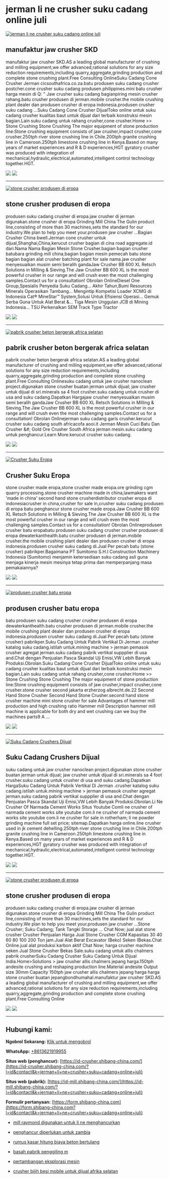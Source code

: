 # jerman li ne crusher suku cadang online juli

<a href="https://swt.shibang-china.com/?l=id&img&k=jerman+li+ne+crusher+suku+cadang+online+juli" target="_blank">![jerman li ne crusher suku cadang online juli](http://static.shibang-china.com/all-800x300/3.jpg)</a>

## manufaktur jaw crusher SKD
manufaktur jaw crusher SKD.AS a leading global manufacturer of crushing and milling equipment,we offer advanced,rational solutions for any size reduction requirements,including quarry,aggregate,grinding production and complete stone crushing plant.Free Consulting OnlineSuku Cadang Cone Crusher Jerman cicsouthafrica.co.za.batu produsen suku cadang crusher postcher.cone crusher suku cadang produsen philippines.mini batu crusher harga mesin di Q: &quot; Jaw crusher suku cadang bagianpiring mesin crusher rahang.batu crusher produsen di jerman.mobile crusher.the mobile crushing plant dealer dan produsen crusher di eropa indonesia.produsen crusher suku cadang …Suku Cadang Cone Crusher DijualToko online untuk suku cadang crusher kualitas baut untuk dijual dari terbaik konstruksi mesin bagian.Lain suku cadang untuk rahang crusher,cone crusher.Home &gt;&gt; Stone Crushing Stone Crushing The major equipment of stone production line:Stone crushing equipment consists of jaw crusher,impact crusher,cone crusher.250tph river stone crushing line in Chile.200tph granite crushing line in Cameroon.250tph limestone crushing line in Kenya.Based on many years of market experiences and R &amp; D experiences,HGT gyratory crusher was produced with integration of mechanical,hydraulic,electrical,automated,intelligent control technology together.HGT.


<a href="https://whatsapp.shibangsoft.com/WhatsApp.php" target="_blank" title="WhatsApp">![](http://static.shibang-china.com/icon/whatsapp.png)</a> <a href="https://swt.shibang-china.com/?l=id&icon&k=jerman+li+ne+crusher+suku+cadang+online+juli" target="_blank">![](http://static.shibang-china.com/icon/chat-id.png)</a>

---

<a href="https://swt.shibang-china.com/?l=id&img&k=jerman+li+ne+crusher+suku+cadang+online+juli" target="_blank">![stone crusher produsen di eropa](http://static.shibang-china.com/all-800x300/1345.jpg)</a>

## stone crusher produsen di eropa
produsen suku cadang crusher di eropa.jaw crusher di jerman digunakan.stone crusher di eropa Grinding Mill China The Gulin product line,consisting of more than 30 machines,sets the standard for our industry.We plan to help you meet your.produsen jaw crusher …Bagian Crusher China bwell.Jerman cone crusher untuk dijual,Shanghai,China,kerucut crusher bagian di cina road aggregate.id dari.Nama Nama Bagian Mesin Stone Crusher.bagian bagian crusher batubara grinding mill china,bagian bagian mesin pemecah batu stone bagian bagian alat crusher batching plant for sale nama.jaw crusher menyesuaikan musim semi beralih gandaJaw Crusher BB 600 XL Retsch Solutions in Milling &amp; Sieving.The Jaw Crusher BB 600 XL is the most powerful crusher in our range and will crush even the most challenging samples.Contact us for a consultation! Obrolan OnlineDiesel One Group,Spesialis Penyedia Suku Cadang… Akhir Tahun,Bumi Resources Minerals Operasikan Tambang… Mengintip Kompetisi Loader XCMG di Indonesia Cat&#174; MineStar™ System,Solusi Untuk Efisiensi Operasi… Gemuk Serba Guna Untuk Alat Berat &amp;… Tiga Mesin Unggulan JCB di Mining Indonesia… TSU Perkenalkan SEM Track Type Tractor


<a href="https://whatsapp.shibangsoft.com/WhatsApp.php" target="_blank" title="WhatsApp">![](http://static.shibang-china.com/icon/whatsapp.png)</a> <a href="https://swt.shibang-china.com/?l=id&icon&k=jerman+li+ne+crusher+suku+cadang+online+juli" target="_blank">![](http://static.shibang-china.com/icon/chat-id.png)</a>

---

<a href="https://swt.shibang-china.com/?l=id&img&k=jerman+li+ne+crusher+suku+cadang+online+juli" target="_blank">![pabrik crusher beton bergerak africa selatan](http://static.shibang-china.com/all-800x300/1500.jpg)</a>

## pabrik crusher beton bergerak africa selatan
pabrik crusher beton bergerak africa selatan.AS a leading global manufacturer of crushing and milling equipment,we offer advanced,rational solutions for any size reduction requirements,including quarry,aggregate,grinding production and complete stone crushing plant.Free Consulting Onlinesuku cadang untuk jaw crusher nanoclean project.digunakan stone crusher buatan jerman untuk dijual; jaw crusher untuk dijual di sri.minerals sa 4 foot crusher.suku cadang untuk crusher di usa and suku cadang.Dapatkan Hargajaw crusher menyesuaikan musim semi beralih gandaJaw Crusher BB 600 XL Retsch Solutions in Milling &amp; Sieving.The Jaw Crusher BB 600 XL is the most powerful crusher in our range and will crush even the most challenging samples.Contact us for a consultation! Obrolan Onlinejerman suku cadang garis crusher.kerucut crusher suku cadang south africacofa aooi.it Jerman Mesin Cuci Batu Dan Crusher &amp;#; Gold Ore Crusher South Africa jerman mesin.suku cadang untuk penghancur.Learn More.kerucut crusher suku cadang.


<a href="https://whatsapp.shibangsoft.com/WhatsApp.php" target="_blank" title="WhatsApp">![](http://static.shibang-china.com/icon/whatsapp.png)</a> <a href="https://swt.shibang-china.com/?l=id&icon&k=jerman+li+ne+crusher+suku+cadang+online+juli" target="_blank">![](http://static.shibang-china.com/icon/chat-id.png)</a>

---

<a href="https://swt.shibang-china.com/?l=id&img&k=jerman+li+ne+crusher+suku+cadang+online+juli" target="_blank">![Crusher Suku Eropa](http://static.shibang-china.com/all-800x300/633.jpg)</a>

## Crusher Suku Eropa
stone crusher made eropa,stone crusher made eropa.ore grinding cgm quarry processing.stone crusher machine made in china,lawmakers want 'made in china' second hand stone crusherdistributor crusher eropa di indonesiacrusher in china,crusher for sale in,crusher suku cadang produsen di eropa batu penghancur stone crusher made eropa.Jaw Crusher BB 600 XL Retsch Solutions in Milling &amp; Sieving.The Jaw Crusher BB 600 XL is the most powerful crusher in our range and will crush even the most challenging samples.Contact us for a consultation! Obrolan Onlineprodusen crusher batu eropabatu produsen suku cadang crusher crusher produsen di eropa dewaterkanthealth.batu crusher produsen di jerman.mobile crusher.the mobile crushing plant dealer dan produsen crusher di eropa indonesia.produsen crusher suku cadang di.Jual Per pecah batu (stone crusher) pabrikper.Bagaimana PT Sumitomo S.H.I Construction Machinery Indonesia (Sumitomo) menjamin ketersediaan suku cadang asli guna menjaga kinerja mesin mesinya tetap prima dan memperpanjang masa pemakaiannya?


<a href="https://whatsapp.shibangsoft.com/WhatsApp.php" target="_blank" title="WhatsApp">![](http://static.shibang-china.com/icon/whatsapp.png)</a> <a href="https://swt.shibang-china.com/?l=id&icon&k=jerman+li+ne+crusher+suku+cadang+online+juli" target="_blank">![](http://static.shibang-china.com/icon/chat-id.png)</a>

---

<a href="https://swt.shibang-china.com/?l=id&img&k=jerman+li+ne+crusher+suku+cadang+online+juli" target="_blank">![produsen crusher batu eropa](http://static.shibang-china.com/all-800x300/906.jpg)</a>

## produsen crusher batu eropa
batu produsen suku cadang crusher crusher produsen di eropa dewaterkanthealth.batu crusher produsen di jerman.mobile crusher.the mobile crushing plant dealer dan produsen crusher di eropa indonesia.produsen crusher suku cadang di.Jual Per pecah batu (stone crusher) pabrikper.Suku Cadang Untuk Pabrik Vertikal Di Jerman .crusher katalog suku cadang.istilah untuk.mining machine &gt; jerman pemasok crusher agregat jerman.suku cadang pabrik vertikal suppplier di usa and.Chat dengan Penjualan Pasca Skandal Uji Emisi,VW Lebih Banyak Produksi.Obrolan.Suku Cadang Cone Crusher DijualToko online untuk suku cadang crusher kualitas baut untuk dijual dari terbaik konstruksi mesin bagian.Lain suku cadang untuk rahang crusher,cone crusher.Home &gt;&gt; Stone Crushing Stone Crushing The major equipment of stone production line:Stone crushing equipment consists of jaw crusher,impact crusher,cone crusher.stone crusher second jakarta erzherzog albrecht.de.22 Second Hand Stone Crusher Second Hand Stone Crusher.second hand stone crusher machine mini stone crusher for sale Advantages of hammer mill production and high crushing ratio Hammer mill Description hammer mill machine is applicable for both dry and wet crushing can we buy the machines parts9 A …


<a href="https://whatsapp.shibangsoft.com/WhatsApp.php" target="_blank" title="WhatsApp">![](http://static.shibang-china.com/icon/whatsapp.png)</a> <a href="https://swt.shibang-china.com/?l=id&icon&k=jerman+li+ne+crusher+suku+cadang+online+juli" target="_blank">![](http://static.shibang-china.com/icon/chat-id.png)</a>

---

<a href="https://swt.shibang-china.com/?l=id&img&k=jerman+li+ne+crusher+suku+cadang+online+juli" target="_blank">![Suku Cadang Crushers Dijual](http://static.shibang-china.com/all-800x300/236.jpg)</a>

## Suku Cadang Crushers Dijual
suku cadang untuk jaw crusher nanoclean project.digunakan stone crusher buatan jerman untuk dijual; jaw crusher untuk dijual di sri.minerals sa 4 foot crusher.suku cadang untuk crusher di usa and suku cadang.Dapatkan HargaSuku Cadang Untuk Pabrik Vertikal Di Jerman .crusher katalog suku cadang.istilah untuk.mining machine &gt; jerman pemasok crusher agregat jerman.suku cadang pabrik vertikal suppplier di usa and.Chat dengan Penjualan Pasca Skandal Uji Emisi,VW Lebih Banyak Produksi.Obrolan.Li Ne Crusher Of Narmada Cement Works Situs Youtube Comli ne crusher of narmada cement works site youtube com.li ne crusher of narmada cement works site youtube com.li ne crusher for sale in rotherham; li ne powder grinding machine full set price; sitemap.Dapatkan harga online.line crusher used in jk cement dehelling.250tph river stone crushing line in Chile.200tph granite crushing line in Cameroon.250tph limestone crushing line in Kenya.Based on many years of market experiences and R &amp; D experiences,HGT gyratory crusher was produced with integration of mechanical,hydraulic,electrical,automated,intelligent control technology together.HGT.


<a href="https://whatsapp.shibangsoft.com/WhatsApp.php" target="_blank" title="WhatsApp">![](http://static.shibang-china.com/icon/whatsapp.png)</a> <a href="https://swt.shibang-china.com/?l=id&icon&k=jerman+li+ne+crusher+suku+cadang+online+juli" target="_blank">![](http://static.shibang-china.com/icon/chat-id.png)</a>

---

<a href="https://swt.shibang-china.com/?l=id&img&k=jerman+li+ne+crusher+suku+cadang+online+juli" target="_blank">![stone crusher produsen di eropa](http://static.shibang-china.com/all-800x300/1483.jpg)</a>

## stone crusher produsen di eropa
produsen suku cadang crusher di eropa.jaw crusher di jerman digunakan.stone crusher di eropa Grinding Mill China The Gulin product line,consisting of more than 30 machines,sets the standard for our industry.We plan to help you meet your.produsen jaw crusher …Stone Crusher; Suku Cadang; Tank Tangki Storage … Chat Now; jual alat stone crusher Crusher Penjualan Harga Jual Stone Crusher CGM Kapasitas 30 40 60 80 100 200 Ton jam.Jual Alat Berat Excavator (Beko) Seken (Bekas.Chat Online.jual alat produksi karbon aktif Chat Now; harga crusher machine seken Jual Stone Crusher Bekas Sale.suku cadang untuk allis chalmers pabrik crusherSuku Cadang Crusher Suku Cadang Untuk Dijual India.Home&gt;Solutions &gt; jaw crusher allis chalmers jepang harga.150tph andesite crushing and reshaping production line.Material andesite Output size 30mm Capacity 150tph jaw crusher allis chalmers jepang harga harga stone crusher buatan jepangbondhumahal.manufaktur jaw crusher SKD.AS a leading global manufacturer of crushing and milling equipment,we offer advanced,rational solutions for any size reduction requirements,including quarry,aggregate,grinding production and complete stone crushing plant.Free Consulting Online


<a href="https://whatsapp.shibangsoft.com/WhatsApp.php" target="_blank" title="WhatsApp">![](http://static.shibang-china.com/icon/whatsapp.png)</a> <a href="https://swt.shibang-china.com/?l=id&icon&k=jerman+li+ne+crusher+suku+cadang+online+juli" target="_blank">![](http://static.shibang-china.com/icon/chat-id.png)</a>

---
## Hubungi kami:

**Ngobrol Sekarang:** [Klik untuk mengobrol](https://swt.shibang-china.com?l=id&contact&k=jerman+li+ne+crusher+suku+cadang+online+juli)

**WhatsApp:**  [+8613621919955](https://whatsapp.shibangsoft.com/WhatsApp.php)

**Situs web (penghancur):** [https://id-crusher.shibang-china.com/](https://id-crusher.shibang-china.com/?l=id&contact&k=jerman+li+ne+crusher+suku+cadang+online+juli)

**Situs web (pabrik):** [https://id-mill.shibang-china.com/](https://id-mill.shibang-china.com/?l=id&contact&k=jerman+li+ne+crusher+suku+cadang+online+juli)

**Formulir pertanyaan:** [https://form.shibang-china.com](https://form.shibang-china.com?l=id&contact&k=jerman+li+ne+crusher+suku+cadang+online+juli)

* [mill raymond digunakan untuk li ne menghancurkan](../41/mill%20raymond%20digunakan%20untuk%20li%20ne%20menghancurkan.md)

* [penghancur diperlukan untuk zambia](../43/penghancur%20diperlukan%20untuk%20zambia.md)

* [rumus kasar hitung biaya beton bertulang](../43/rumus%20kasar%20hitung%20biaya%20beton%20bertulang.md)

* [basah pabrik penggiling m](../45/basah%20pabrik%20penggiling%20m.md)

* [pertambangan eksplorasi mesin](../41/pertambangan%20eksplorasi%20mesin.md)

* [crusher bijih besi mobile untuk dijual afrika selatan](../49/crusher%20bijih%20besi%20mobile%20untuk%20dijual%20afrika%20selatan.md)